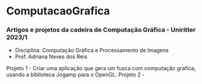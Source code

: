 # ComputacaoGrafica

### Artigos e projetos da cadeira de Computação Gráfica - Uniritter 2023/1

- Disciplina: Computação Gráfica e Processamento de Imagens
- Prof. Adriana Neves dos Reis

Projeto 1 - Criar uma aplicação que gera um fusca com computação grafica, usando a biblioteca Jogamp para o OpenGL.
Projeto 2 - 
